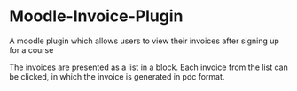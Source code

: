 # Moodle-Invoice-Plugin

A moodle plugin which allows users to view their invoices after signing up for a course

The invoices are presented as a list in a block. Each invoice from the list can be clicked, in which the invoice is generated in pdc format. 
